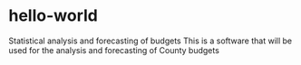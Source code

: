 # hello-world
Statistical analysis and forecasting of budgets
This is a software that will be used for the analysis and forecasting of County budgets
